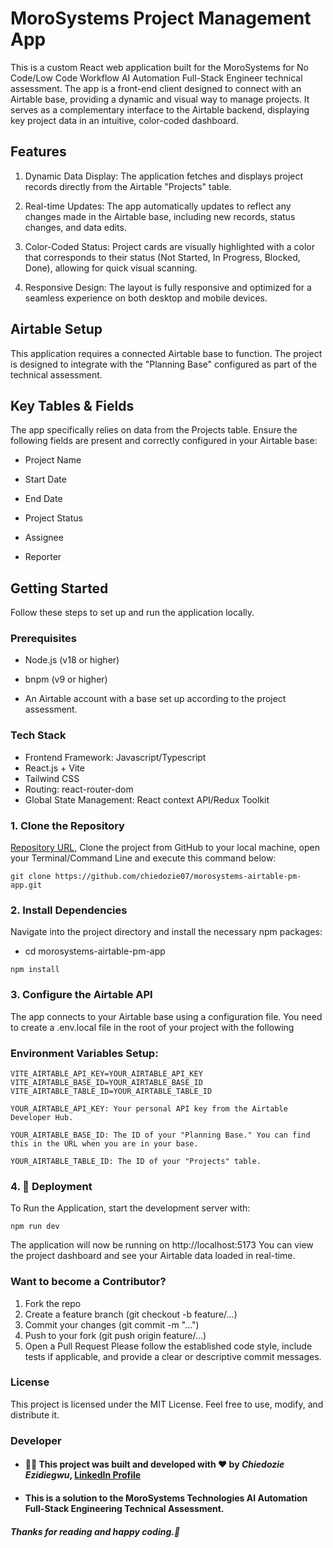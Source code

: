 # MoroSystems Project Management App
This is a custom React web application built for the MoroSystems for No Code/Low Code Workflow AI Automation Full-Stack Engineer technical assessment. The app is a front-end client designed to connect with an Airtable base, providing a dynamic and visual way to manage projects. It serves as a complementary interface to the Airtable backend, displaying key project data in an intuitive, color-coded dashboard.

## Features
1. Dynamic Data Display: The application fetches and displays project records directly from the Airtable "Projects" table.

2. Real-time Updates: The app automatically updates to reflect any changes made in the Airtable base, including new records, status changes, and data edits.

3. Color-Coded Status: Project cards are visually highlighted with a color that corresponds to their status (Not Started, In Progress, Blocked, Done), allowing for quick visual scanning.

4. Responsive Design: The layout is fully responsive and optimized for a seamless experience on both desktop and mobile devices.

## Airtable Setup
This application requires a connected Airtable base to function. The project is designed to integrate with the "Planning Base" configured as part of the technical assessment.

## Key Tables & Fields
The app specifically relies on data from the Projects table. Ensure the following fields are present and correctly configured in your Airtable base:

- Project Name

- Start Date

- End Date

- Project Status

- Assignee

- Reporter

## Getting Started
Follow these steps to set up and run the application locally.

### Prerequisites
- Node.js (v18 or higher)

- bnpm (v9 or higher)

- An Airtable account with a base set up according to the project assessment.

### Tech Stack
- Frontend Framework: Javascript/Typescript
- React.js + Vite
- Tailwind CSS
- Routing: react-router-dom
- Global State Management: React context API/Redux Toolkit

### 1. Clone the Repository
[Repository URL,](https://github.com/chiedozie07/morosystems-airtable-pm-app.git)
Clone the project from GitHub to your local machine, open your Terminal/Command Line and execute this command below:
```
git clone https://github.com/chiedozie07/morosystems-airtable-pm-app.git
```

### 2. Install Dependencies
Navigate into the project directory and install the necessary npm packages:

- cd morosystems-airtable-pm-app
```
npm install
```

### 3. Configure the Airtable API
The app connects to your Airtable base using a configuration file. You need to create a .env.local file in the root of your project with the following

### Environment Variables Setup:
```
VITE_AIRTABLE_API_KEY=YOUR_AIRTABLE_API_KEY
VITE_AIRTABLE_BASE_ID=YOUR_AIRTABLE_BASE_ID
VITE_AIRTABLE_TABLE_ID=YOUR_AIRTABLE_TABLE_ID

YOUR_AIRTABLE_API_KEY: Your personal API key from the Airtable Developer Hub.

YOUR_AIRTABLE_BASE_ID: The ID of your "Planning Base." You can find this in the URL when you are in your base.

YOUR_AIRTABLE_TABLE_ID: The ID of your "Projects" table.
```

### 4. 🚀 Deployment
To Run the Application,
start the development server with:
 ```
npm run dev
```

The application will now be running on http://localhost:5173 You can view the project dashboard and see your Airtable data loaded in real-time.

###  Want to become a Contributor?
1. Fork the repo
2. Create a feature branch (git checkout -b feature/...)
3. Commit your changes (git commit -m "...")
4. Push to your fork (git push origin feature/...)
5. Open a Pull Request
Please follow the established code style, include tests if applicable, and provide a clear or descriptive commit messages.

### License
This project is licensed under the MIT License. Feel free to use, modify, and distribute it.

### Developer
- #### 👨‍💻 This project was built and developed with ❤️ by *Chiedozie Ezidiegwu*, [LinkedIn Profile](https://www.linkedin.com/in/chiedozie-ezidiegwu-9859a5167/)
- #### This is a solution to the MoroSystems Technologies AI Automation Full-Stack Engineering Technical Assessment.
#### *Thanks for reading and happy coding.🎉*